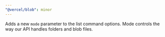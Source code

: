 ```yaml
---
"@vercel/blob": minor
---
```


Adds a new `mode` parameter to the list command options. Mode controls the way our API handles folders and blob files.
